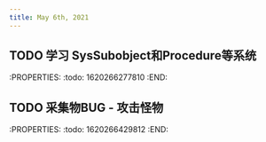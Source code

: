 ```yaml
---
title: May 6th, 2021
---
```


## TODO 学习 SysSubobject和Procedure等系统
:PROPERTIES:
:todo: 1620266277810
:END:
## TODO 采集物BUG - 攻击怪物
:PROPERTIES:
:todo: 1620266429812
:END:
